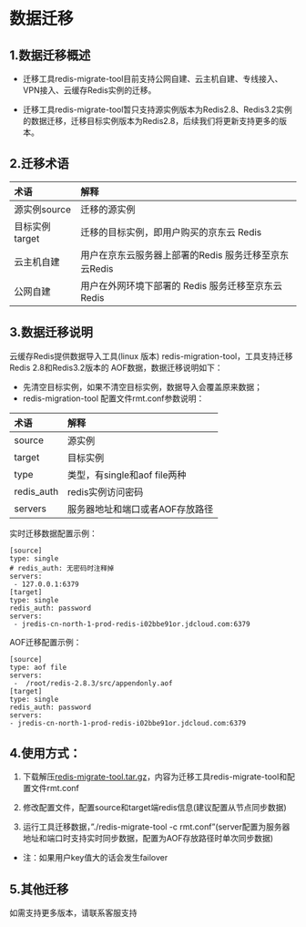 # 数据迁移

## 1.数据迁移概述

- 迁移工具redis-migrate-tool目前支持公网自建、云主机自建、专线接入、VPN接入、云缓存Redis实例的迁移。

- 迁移工具redis-migrate-tool暂只支持源实例版本为Redis2.8、Redis3.2实例的数据迁移，迁移目标实例版本为Redis2.8，后续我们将更新支持更多的版本。

## 2.迁移术语

| 术语 |  解释  | 
| :--- | :---  | 
|  源实例source |  迁移的源实例 | 
|  目标实例target|迁移的目标实例，即用户购买的京东云 Redis | 
|  云主机自建|用户在京东云服务器上部署的Redis 服务迁移至京东云Redis | 
|  公网自建|用户在外网环境下部署的 Redis 服务迁移至京东云Redis | 

## 3.数据迁移说明

云缓存Redis提供数据导入工具(linux 版本) redis-migration-tool，工具支持迁移 Redis 2.8和Redis3.2版本的 AOF数据，数据迁移说明如下：

- 先清空目标实例，如果不清空目标实例，数据导入会覆盖原来数据；
- redis-migration-tool 配置文件rmt.conf参数说明：

| 术语 |  解释  | 
| :--- | :---  | 
|  source   | 源实例 | 
|  target  |  目标实例 | 
|  type | 类型，有single和aof file两种 | 
|  redis_auth | redis实例访问密码 | 
|  servers  | 服务器地址和端口或者AOF存放路径 | 
 
实时迁移数据配置示例：
```
[source]
type: single  
# redis_auth: 无密码时注释掉
servers:
 - 127.0.0.1:6379
[target]
type: single
redis_auth: password
servers:
 - jredis-cn-north-1-prod-redis-i02bbe91or.jdcloud.com:6379
```

 AOF迁移配置示例：
 ```
[source]
type: aof file
servers:
  -  /root/redis-2.8.3/src/appendonly.aof
[target]
type: single
redis_auth: password
servers:
 - jredis-cn-north-1-prod-redis-i02bbe91or.jdcloud.com:6379
```

## 4.使用方式：

1. 下载解压[redis-migrate-tool.tar.gz](https://jcloud-opmid.s3.cn-north-1.jdcloud-oss.com/redis-migrate-tool.tgz)，内容为迁移工具redis-migrate-tool和配置文件rmt.conf

2. 修改配置文件，配置source和target端redis信息(建议配置从节点同步数据)

3. 运行工具迁移数据，”./redis-migrate-tool -c rmt.conf”(server配置为服务器地址和端口时支持实时同步数据，配置为AOF存放路径时单次同步数据)
 
 - 注：如果用户key值大的话会发生failover

## 5.其他迁移
如需支持更多版本，请联系客服支持
